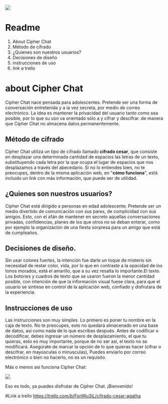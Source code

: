 <img src="img/Screenshot from 2019-02-12 22-15-26.png"><br>
# Readme

 1. About Cipher Chat
 2. Método de cifrado 
 3. ¿Quienes son nuestros usuarios?
 4. Decisiones de diseño
 5. instrucciones de uso
 6. link a trello

# about Cipher Chat

Cipher Chat nace pensada para adolescentes. Pretende ser una forma de conversación entretenida y a la vez secreta, por medio de correo electrónico. 
La idea es mantener la privacidad del usuario tanto como sea posible, por lo que su uso va orientado sólo a y cifrar y descifrar. de manera que Cipher Chat no almacena datos permanentemente.

## Método de cifrado

Cipher Chat utiliza un tipo de cifrado llamado **cifrado cesar**, que consiste en desplazar una determinada cantidad de espacios las letras de un texto, substituyendo cada letra por la que ocupa el lugar de espacios que nos desplazamos a través del abecedario.
Si no lo entiendes bien, no te preocupes, dentro de la misma aplicación web, en "**cómo funciona**", está incluido un link con más información, que puede ser de utilidad. 


## ¿Quienes son nuestros usuarios?

Cipher Chat está dirigido a personas en edad adolescente. Pretende ser un medio divertido de comunicación con sus pares, de complicidad con sus amigos. Esto, con el afán de mantener en secreto aquellas conversaciones privadas, confidencias, planes de los que otros no se deban enterar, como por ejemplo la organización de una fiesta sorpresa para un amigo que está de cumpleaños. 

## Decisiones de diseño.

Sin usar colores fuertes, la intención fue darle un toque de misterio sin necesidad de restar color, vida, por lo que en contraste a la opacidad de los tonos morados, está el amarillo, que a su vez resalta lo importante.El texto.
Los botones y cuadros de texto que se usaron fueron la menor cantidad posible, con intención de que la información visual fuese clara, para que el usuario se sintiese en control de la aplicación web, confiado y disfrutara de la experiencia.

## Instrucciones de uso

Las instrucciones son muy simples. Lo primero es poner tu nombre en la caja de texto. No te preocupes, esto no quedará almacenado en una base de datos, así como nada de lo que escribas después.
Antes de codificar o decodificar, debes ingresar un número de desplazamiento, el que tu quieras, esto es muy importante, porque de no ser así, el texto no se modificará. Asegúrate de marcar la opción de lo que quieras hacer (cifrar o descifrar, en mayúsculas o minusculas), Puedes enviarlo por correo electrónico o bien no hacerlo, no es un requisito.

Más o menos así funciona Cipher Chat:

<img src="img/Screenshot from 2019-02-12 23-49-20.png">

Eso es todo, ya puedes disfrutar de Cipher Chat. ¡Bienvenido!

#Link a trello
https://trello.com/b/FonWu3iL/cifrado-cesar-agatha